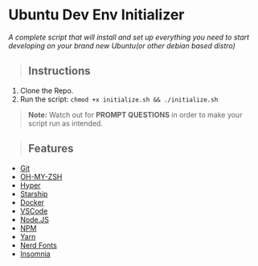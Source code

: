 # Ubuntu Dev Env Initializer

_A complete script that will install and set up everything you need to start developing on your brand new Ubuntu(or other debian based distro)_

> ## Instructions

1.  Clone the Repo.
2.  Run the script: `chmod +x initialize.sh && ./initialize.sh`

> **Note:** Watch out for **PROMPT QUESTIONS** in order to make your script run as intended.

> ## Features

- [Git](https://git-scm.com/)
- [OH-MY-ZSH](https://ohmyz.sh/)
- [Hyper](https://hyper.is/)
- [Starship](https://starship.rs/)
- [Docker](https://www.docker.com/)
- [VSCode](https://code.visualstudio.com/)
- [Node.JS](https://nodejs.org/en/)
- [NPM](https://www.npmjs.com/)
- [Yarn](https://yarnpkg.com/)
- [Nerd Fonts](https://www.nerdfonts.com/)
- [Insomnia](https://insomnia.rest/)
